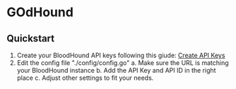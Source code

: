 # GOdHound 
## Quickstart
1. Create your BloodHound API keys following this giude: [Create API Keys](https://github.com/scoubi)
2. Edit the config file "./config/config.go"
  a. Make sure the URL is matching your BloodHound instance
  b. Add the API Key and API ID in the right place
  c. Adjust other settings to fit your needs.